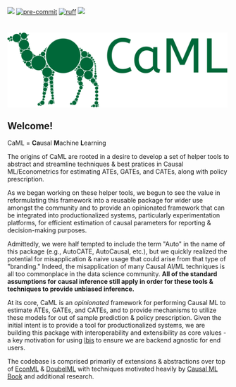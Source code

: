 ![](https://img.shields.io/badge/version-0.0.0.1-purple)
[![pre-commit](https://img.shields.io/badge/pre--commit-enabled-brightgreen?logo=pre-commit&logoColor=white)](https://github.com/pre-commit/pre-commit)
[![ruff](https://img.shields.io/endpoint?url=https://raw.githubusercontent.com/astral-sh/ruff/main/assets/badge/v2.json)](https://github.com/astral-sh/ruff)
![](https://img.shields.io/badge/Lifecycle-Experimental-blue?style=flat)

<h1>
<img src="docs/assets/main_logo.svg" align="center" alt="CaML Logo" height="auto" width=500px/>
</h1>

## Welcome!

CaML = **Ca**usal **M**achine **L**earning

The origins of CaML are rooted in a desire to develop a set of helper tools to abstract and streamline techniques & best pratices in Causal ML/Econometrics for estimating ATEs, GATEs, and CATEs, along with policy prescription.   

As we began working on these helper tools, we begun to see the value in reformulating this framework into a reusable package for wider use amongst the community and to provide an opinionated framework that can be integrated into productionalized systems, particularly experimentation platforms, for efficient estimation of causal parameters for reporting & decision-making purposes.

Admittedly, we were half tempted to include the term "Auto" in the name of this package (e.g., AutoCATE, AutoCausal, etc.), but we quickly realized the potential for misapplication & naive usage that could arise from that type of "branding." Indeed, the misapplication of many Causal AI/ML techniques is all too commonplace in the data science community. **All of the standard assumptions for causal inference still apply in order for these tools & techniques to provide unbiased inference.**

At its core, CaML is an *opinionated* framework for performing Causal ML to estimate ATEs, GATEs, and CATEs, and to provide mechanisms to utilize these models for out of sample prediction & policy prescription. Given the initial intent is to provide a tool for productionalized systems, we are building this package with interoperability and extensibility as core values - a key motivation for using [Ibis](https://ibis-project.org/) to ensure we are backend agnostic for end users. 

The codebase is comprised primarily of extensions & abstractions over top of [EconML](https://github.com/py-why/EconML) & [DoubelML](https://docs.doubleml.org/stable/api/generated/doubleml.datasets.make_confounded_irm_data.html#doubleml.datasets.make_confounded_irm_data) with techniques motivated heavily by [Causal ML Book](https://causalml-book.org/) and additional research. 